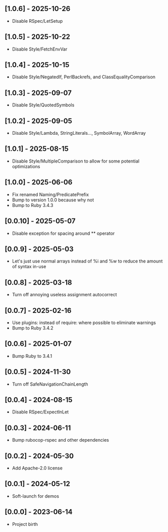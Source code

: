 ## [1.0.6] - 2025-10-26

- Disable RSpec/LetSetup

## [1.0.5] - 2025-10-22

- Disable Style/FetchEnvVar

## [1.0.4] - 2025-10-15

- Disable Style/NegatedIf, PerlBackrefs, and ClassEqualityComparison

## [1.0.3] - 2025-09-07

- Disable Style/QuotedSymbols

## [1.0.2] - 2025-09-05

- Disable Style/Lambda, StringLiterals..., SymbolArray, WordArray

## [1.0.1] - 2025-08-15

- Disable Style/MultipleComparison to allow for some potential optimizations

## [1.0.0] - 2025-06-06

- Fix renamed Naming/PredicatePrefix
- Bump to version 1.0.0 because why not
- Bump to Ruby 3.4.3

## [0.0.10] - 2025-05-07

- Disable exception for spacing around ** operator

## [0.0.9] - 2025-05-03

- Let's just use normal arrays instead of %i and %w to reduce the amount of syntax in-use

## [0.0.8] - 2025-03-18

- Turn off annoying useless assignment autocorrect

## [0.0.7] - 2025-02-16

- Use plugins: instead of require: where possible to eliminate warnings
- Bump to Ruby 3.4.2

## [0.0.6] - 2025-01-07

- Bump Ruby to 3.4.1

## [0.0.5] - 2024-11-30

* Turn off SafeNavigationChainLength

## [0.0.4] - 2024-08-15

* Disable RSpec/ExpectInLet

## [0.0.3] - 2024-06-11

* Bump rubocop-rspec and other dependencies

## [0.0.2] - 2024-05-30

* Add Apache-2.0 license

## [0.0.1] - 2024-05-12

* Soft-launch for demos

## [0.0.0] - 2023-06-14

* Project birth
